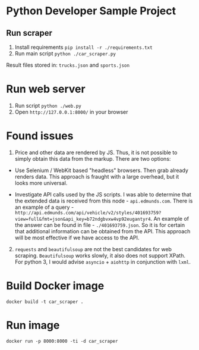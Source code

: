 # Python Developer Sample Project

## Run scraper
1. Install requirements `pip install -r ./requirements.txt`
2. Run main script `python ./car_scraper.py`

Result files stored in: `trucks.json` and `sports.json`


# Run web server
1. Run script `python ./web.py`
2. Open `http://127.0.0.1:8000/` in your browser


# Found issues
1. Price and other data are rendered by JS.
Thus, it is not possible to simply obtain this data from the markup.
There are two options:
  - Use Selenium / WebKit based "headless" browsers. Then grab already renders data.
  This approach is fraught with a large overhead, but it looks more universal.

  - Investigate API calls used by the JS scripts.
  I was able to determine that the extended data is received from this node - `api.edmunds.com`.
  There is an example of a query - `http://api.edmunds.com/api/vehicle/v2/styles/401693759?view=full&fmt=json&api_key=b72ndgbvxw4vp92eugantyr4`.
  An example of the answer can be found in file - `./401693759.json`.
  So it is for certain that additional information can be obtained from the API.
  This approach will be most effective if we have access to the API.

2. `requests` and `beautifulsoup` are not the best candidates for web scraping.
`Beautifulsoup` works slowly, it also does not support XPath.
For python 3, I would advise `asyncio` + `aiohttp` in conjunction with `lxml`.


# Build Docker image
`docker build -t car_scraper .`

# Run image
`docker run -p 8000:8000 -ti -d car_scraper`